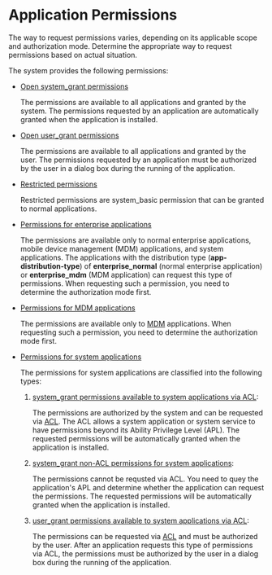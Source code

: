 # Application Permissions

The way to request permissions varies, depending on its applicable scope and authorization mode. Determine the appropriate way to request permissions based on actual situation.

The system provides the following permissions: 

- [Open system_grant permissions](permissions-for-all.md)
  
   The permissions are available to all applications and granted by the system. The permissions requested by an application are automatically granted when the application is installed.

- [Open user_grant permissions](permissions-for-all-user.md)

   The permissions are available to all applications and granted by the user. The permissions requested by an application must be authorized by the user in a dialog box during the running of the application.

- [Restricted permissions](restricted-permissions.md)

   Restricted permissions are system_basic permission that can be granted to normal applications.

- [Permissions for enterprise applications](permissions-for-enterprise-apps.md)

   The permissions are available only to normal enterprise applications, mobile device management (MDM) applications<!--Del-->, and system applications<!--DelEnd-->. The applications with the distribution type (**app-distribution-type**) of **enterprise_normal** (normal enterprise application) or **enterprise_mdm** (MDM application) can request this type of permissions. When requesting such a permission, you need to determine the authorization mode first.

- [Permissions for MDM applications](permissions-for-mdm-apps.md)

  The permissions are available only to [MDM](../../mdm/mdm-kit-intro.md) applications. When requesting such a permission, you need to determine the authorization mode first.

<!--Del-->
- [Permissions for system applications](permissions-for-system-apps.md)

   The permissions for system applications are classified into the following types:

   1. [system_grant permissions available to system applications via ACL](permissions-for-system-apps.md):

       The permissions are authorized by the system and can be requested via [ACL](declare-permissions-in-acl.md). The ACL allows a system application or system service to have permissions beyond its Ability Privilege Level (APL). The requested permissions will be automatically granted when the application is installed.
   2. [system_grant non-ACL permissions for system applications](permissions-for-system-apps-no-acl.md):

       The permissions cannot be requsted via ACL. You need to quey the application's APL and determine whether the application can request the permissions. The requested permissions will be automatically granted when the application is installed.

   3. [user_grant permissions available to system applications via ACL](permissions-for-system-apps-user.md):

       The permissions can be requested via [ACL](declare-permissions-in-acl.md) and must be authorized by the user. After an application requests this type of permissions via ACL, the permissions must be authorized by the user in a dialog box during the running of the application.

<!--DelEnd-->
